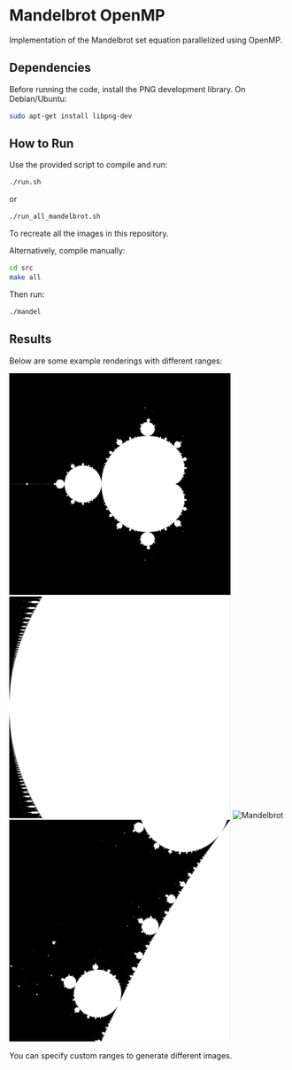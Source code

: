 # Mandelbrot OpenMP

Implementation of the Mandelbrot set equation parallelized using OpenMP.

## Dependencies

Before running the code, install the PNG development library. On Debian/Ubuntu:

```bash
sudo apt-get install libpng-dev
```

## How to Run

Use the provided script to compile and run:

```bash
./run.sh
```

or


```bash
./run_all_mandelbrot.sh
```

To recreate all the images in this repository.

Alternatively, compile manually:

```bash
cd src
make all
```

Then run:

```bash
./mandel
```

## Results

Below are some example renderings with different ranges:

<img src="./images/mandelbrot_minx_-2.000000_maxy_1.500000.png" alt="Mandelbrot" style="max-width: 400px;">

<img src="./images/mandelbrot_minx_-0.750000_maxy_0.100000.png" alt="Mandelbrot" style="max-width: 400px;">

<img src="./images/mandelbrot_minx_-0.748770_maxy_0.065103.png" alt="Mandelbrot" style="max-width: 400px;">

<img src="./images/mandelbrot_minx_-1.250000_maxy_0.150000.png" alt="Mandelbrot" style="max-width: 400px;">

You can specify custom ranges to generate different images.
